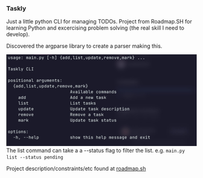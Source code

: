 ### Taskly
Just a little python CLI for managing TODOs.  Project from Roadmap.SH for learning Python and excercising problem solving (the real skill I need to develop).

Discovered the argparse library to create a parser making this.

![Screenshot](screenshot.jpg "Taskly CLI")
The list command can take a a --status flag to filter the list. e.g. `main.py list --status pending`

Project description/constraints/etc found at [roadmap.sh](https://roadmap.sh/projects/task-tracker)
